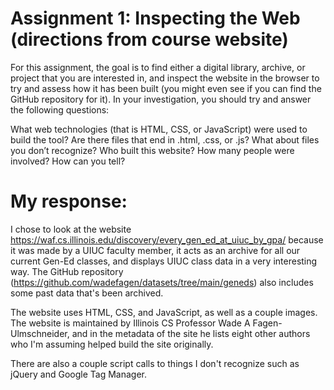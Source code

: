 # Assignment 1: Inspecting the Web (directions from course website)

For this assignment, the goal is to find either a digital library, archive, or project that you are interested in, and inspect the website in the browser to try and assess how it has been built (you might even see if you can find the GitHub repository for it). In your investigation, you should try and answer the following questions:

What web technologies (that is HTML, CSS, or JavaScript) were used to build the tool? Are there files that end in .html, .css, or .js? What about files you don’t recognize?
Who built this website? How many people were involved? How can you tell?

# My response:

I chose to look at the website https://waf.cs.illinois.edu/discovery/every_gen_ed_at_uiuc_by_gpa/ because it was made by a UIUC faculty member, it acts as an archive for all our current Gen-Ed classes, and displays UIUC class data in a very interesting way. The GitHub repository (https://github.com/wadefagen/datasets/tree/main/geneds) also includes some past data that's been archived.

The website uses HTML, CSS, and JavaScript, as well as a couple images. The website is maintained by Illinois CS Professor Wade A Fagen-Ulmschneider, and in the metadata of the site he lists eight other authors who I'm assuming helped build the site originally. 

There are also a couple script calls to things I don't recognize such as jQuery and Google Tag Manager. 